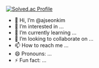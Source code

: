 [![Solved.ac Profile](http://mazassumnida.wtf/api/v2/generate_badge?boj=ajseankim)](https://solved.ac/ajseankim/)

- 👋 Hi, I’m @ajseonkim
- 👀 I’m interested in ...
- 🌱 I’m currently learning ...
- 💞️ I’m looking to collaborate on ...
- 📫 How to reach me ...
- 😄 Pronouns: ...
- ⚡ Fun fact: ...

<!---
ajseonkim/ajseonkim is a ✨ special ✨ repository because its `README.md` (this file) appears on your GitHub profile.
You can click the Preview link to take a look at your changes.
--->
